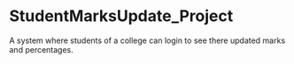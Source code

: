 # StudentMarksUpdate_Project
A system where students  of a college can login to see there updated marks and percentages.
